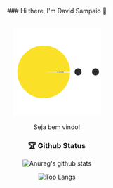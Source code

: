 <p align="center">### Hi there, I'm David Sampaio 👋</p>
<div align="center">
	<br>
	<img src="https://raw.githubusercontent.com/Aniket965/Aniket965/master/pacman.svg?sanitize=true" width="200" height="200">
	<br>
</div>
<div align="center" wrap="nowrap">
      <p>
        Seja bem vindo! 
	<br>
      </p>
</div>
<div>
<div align="center"> 	


### 🏆 Github Status
![Anurag's github stats](https://github-readme-stats.vercel.app/api?username=Davisampaiom&show_icons=true&theme=onedark)

 
	
[![Top Langs](https://github-readme-stats.vercel.app/api/top-langs/?username=anuraghazra&layout=Demo&show_icons=true&theme=onedark)](https://github.com/anuraghazra/github-readme-stats)

</div>
